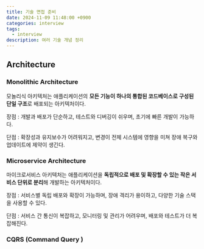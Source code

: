 ```yaml
---
title: 기술 면접 준비
date: 2024-11-09 11:48:00 +0900
categories: interview
tags:
  - interview
description: 여러 기술 개념 정리
---
```


## Architecture

### Monolithic Architecture

모놀리식 아키텍처는 애플리케이션의 **모든 기능이 하나의 통합된 코드베이스로 구성된 단일 구조**로 배포되는 아키텍처이다.

장점
: 개발과 배포가 단순하고, 테스트와 디버깅이 쉬우며, 초기에 빠른 개발이 가능하다.

단점
: 확장성과 유지보수가 어려워지고, 변경이 전체 시스템에 영향을 미쳐 장애 복구와 업데이트에 제약이 생긴다.

### Microservice Architecture

마이크로서비스 아키텍처는 애플리케이션을 **독립적으로 배포 및 확장할 수 있는 작은 서비스 단위로 분리**해 개발하는 아키텍처이다.

장점
: 서비스별 독립 배포와 확장이 가능하며, 장애 격리가 용이하고, 다양한 기술 스택을 사용할 수 있다.

단점
: 서비스 간 통신이 복잡하고, 모니터링 및 관리가 어려우며, 배포와 테스트가 더 복잡해진다.

### CQRS (Command Query )